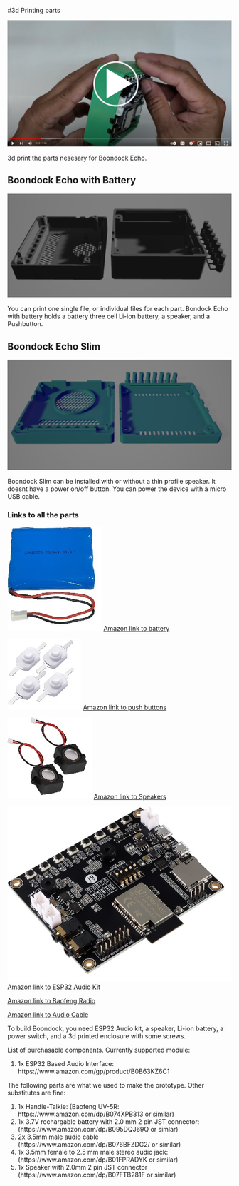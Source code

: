 #3d Printing parts
 
 [![Watch the video](/3d.print/video.png)](https://youtu.be/K9tplKsggrA)


3d print the parts nesesary for Boondock Echo. 


## Boondock Echo with Battery

![Boondock with battery](/3d.print/All_Parts_V1.png)

You can print one single file, or individual files for each part. Bondock Echo with battery holds a battery three cell Li-ion battery, a speaker, and a Pushbutton.



## Boondock Echo Slim


![Boondock with battery](/3d.print/All_Parts_Slim.png)

Boondock Slim can be installed with or without a thin profile speaker. It doesnt have a power on/off button. You can power the device with a micro USB cable.



### Links to all the parts

![Battery](/3d.print/Battery.jpg)
[Amazon link to battery](https://a.co/d/b0EKAVF)

![Pushbuttons](/3d.print/PushButton.jpg)
[Amazon link to push buttons](https://a.co/d/g9sqHGD)
 
![Speaker](/3d.print/Speaker.jpg)
[Amazon link to Speakers](https://a.co/d/degUwFO)

![ESP32](/3d.print/ESP32AudioKit.jpg)
[Amazon link to ESP32 Audio Kit](https://a.co/d/4O83x4C)

[Amazon link to Baofeng Radio](https://a.co/d/3xN6RiG)

[Amazon link to Audio Cable](https://a.co/d/8nfM7wO)


To build Boondock, you need ESP32 Audio kit, a speaker, Li-ion battery, a power switch, and a 3d printed enclosure with some screws. 

List of purchasable components.
Currently supported module:
<ol>
  <li>1x ESP32 Based Audio Interface: https://www.amazon.com/gp/product/B0B63KZ6C1 </li>
</ol>

The following parts are what we used to make the prototype.  Other substitutes are fine:
<ol>
  <li>1x Handie-Talkie: (Baofeng UV-5R: https://www.amazon.com/dp/B074XPB313 or similar)</li>
  <li>1x 3.7V rechargable battery with 2.0 mm 2 pin JST connector: (https://www.amazon.com/dp/B095DQJ69Q or simlar)</li>
  <li>2x 3.5mm male audio cable (https://www.amazon.com/dp/B076BFZDG2/ or similar)</li>
  <li>1x 3.5mm female to 2.5 mm male stereo audio jack: (https://www.amazon.com/dp/B01FPRADYK or similar)</li>
  <li>1x Speaker with 2.0mm 2 pin JST connector (https://www.amazon.com/dp/B07FTB281F or similar)</li>
</ol>